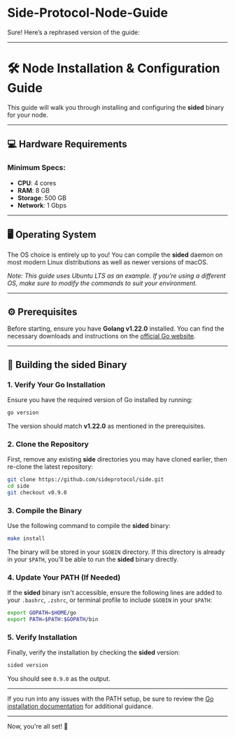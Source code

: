 # Side-Protocol-Node-Guide

Sure! Here’s a rephrased version of the guide:

---

# 🛠 Node Installation & Configuration Guide

This guide will walk you through installing and configuring the **sided** binary for your node.

---

## 💻 Hardware Requirements

### Minimum Specs:

- **CPU**: 4 cores  
- **RAM**: 8 GB  
- **Storage**: 500 GB  
- **Network**: 1 Gbps

---

## 🖥 Operating System

The OS choice is entirely up to you! You can compile the **sided** daemon on most modern Linux distributions as well as newer versions of macOS. 

*Note: This guide uses Ubuntu LTS as an example. If you’re using a different OS, make sure to modify the commands to suit your environment.*

---

## ⚙️ Prerequisites

Before starting, ensure you have **Golang v1.22.0** installed. You can find the necessary downloads and instructions on the [official Go website](https://go.dev/dl/).

---

## 🔨 Building the **sided** Binary

### 1. Verify Your Go Installation

Ensure you have the required version of Go installed by running:

```bash
go version
```

The version should match **v1.22.0** as mentioned in the prerequisites.

### 2. Clone the Repository

First, remove any existing **side** directories you may have cloned earlier, then re-clone the latest repository:

```bash
git clone https://github.com/sideprotocol/side.git
cd side
git checkout v0.9.0
```

### 3. Compile the Binary

Use the following command to compile the **sided** binary:

```bash
make install
```

The binary will be stored in your `$GOBIN` directory. If this directory is already in your `$PATH`, you’ll be able to run the **sided** binary directly.

### 4. Update Your PATH (If Needed)

If the **sided** binary isn't accessible, ensure the following lines are added to your `.bashrc`, `.zshrc`, or terminal profile to include `$GOBIN` in your `$PATH`:

```bash
export GOPATH=$HOME/go
export PATH=$PATH:$GOPATH/bin
```

### 5. Verify Installation

Finally, verify the installation by checking the **sided** version:

```bash
sided version
```

You should see `0.9.0` as the output.

---

If you run into any issues with the PATH setup, be sure to review the [Go installation documentation](https://go.dev/dl/) for additional guidance.

---

Now, you're all set! 🎉
